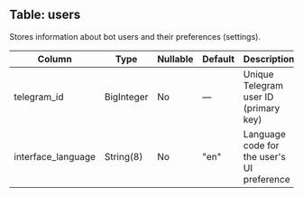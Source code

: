 ## Table: users

Stores information about bot users and their preferences (settings).

| Column             | Type       | Nullable | Default | Description                                 |
|--------------------|------------|----------|---------|---------------------------------------------|
| telegram_id        | BigInteger | No       | —       | Unique Telegram user ID (primary key)       |
| interface_language | String(8)  | No       | "en"    | Language code for the user's UI preference  |
